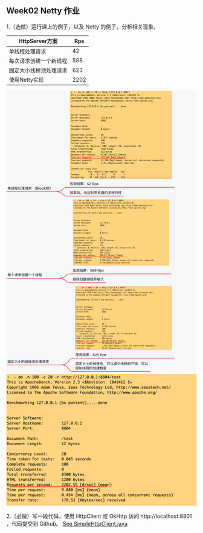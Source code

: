 ## Week02 Netty 作业
1.（选做）运行课上的例子，以及 Netty 的例子，分析相关现象。

|  HttpServer方案   | Rps  |
|  ----  | ----  |
| 单线程处理请求  | 42 |
| 每次请求创建一个新线程  | 588 |
| 固定大小线程池处理请求  | 623 |
| 使用Netty实现  | 2202 |

![](images/t1.png)
![](images/t2.png)



2.（必做）写一段代码，使用 HttpClient 或 OkHttp 访问 http://localhost:8801 ，代码提交到 Github。
 [See SimpleHttpClient.java](SimpleHttpClient.java)